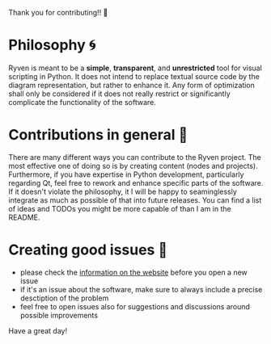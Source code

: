 Thank you for contributing!! :gem:

# Philosophy :cyclone:

Ryven is meant to be a **simple**, **transparent**, and **unrestricted** tool for visual scripting in Python.
It does not intend to replace textual source code by the diagram representation, but rather to enhance it.
Any form of optimization shall only be considered if it does not really restrict or significantly complicate
the functionality of the software.

# Contributions in general :rocket:

There are many different ways you can contribute to the Ryven project.
The most effective one of doing so is by creating content (nodes and projects).
Furthermore, if you have expertise in Python development, particularly regarding Qt,
feel free to rework and enhance specific parts of the software. If it doesn't violate the philosophy,
it I will be happy to seaminglessly integrate as much as possible of that into future releases.
You can find a list of ideas and TODOs you might be more capable of than I am in the README.

# Creating good issues :mega:

- please check the [information on the website](https://ryven.org/guides) before you open a new issue
- if it's an issue about the software, make sure to always include a precise desctiption of the problem
- feel free to open issues also for suggestions and discussions around possible improvements

Have a great day!
